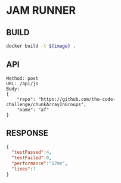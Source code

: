 # JAM RUNNER

## BUILD
```bash
docker build -t ${image} . 
```

## API 
```
Method: post
URL: /api/js
Body: 
{
    "repo": "https://github.com/the-code-challenge/chunkArrayInGroups",
    "name": "af"
}
```
## RESPONSE
```json
{
  "testPassed":4,
  "testFailed":0,
  "performance":"17ms",
  "lines":7
}
```